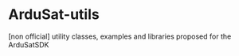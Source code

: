 ArduSat-utils
=============

[non official] utility classes, examples and libraries proposed for the ArduSatSDK

